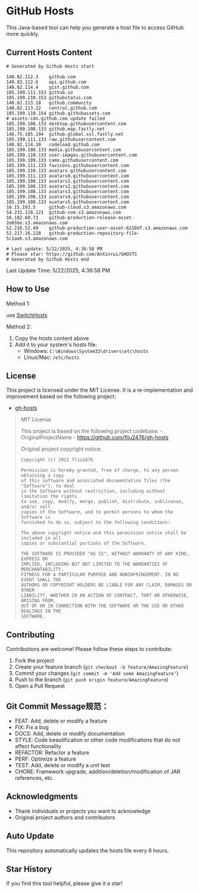 # GitHub Hosts

This Java-based tool can help you generate a host file to access GitHub more quickly.

## Current Hosts Content

```hosts
# Generated by Github Hosts start  

140.82.112.3    github.com
140.82.112.6    api.github.com
140.82.114.4    gist.github.com
185.199.111.153 github.io
185.199.110.153 githubstatus.com
140.82.113.18   github.community
140.82.113.22   central.github.com
185.199.110.154 github.githubassets.com
# assets-cdn.github.com update failed
185.199.108.133 desktop.githubusercontent.com
185.199.108.133 github.map.fastly.net
146.75.105.194  github.global.ssl.fastly.net
185.199.111.133 raw.githubusercontent.com
140.82.114.10   codeload.github.com
185.199.108.133 media.githubusercontent.com
185.199.110.133 user-images.githubusercontent.com
185.199.109.133 camo.githubusercontent.com
185.199.111.133 favicons.githubusercontent.com
185.199.110.133 avatars.githubusercontent.com
185.199.111.133 avatars0.githubusercontent.com
185.199.108.133 avatars1.githubusercontent.com
185.199.108.133 avatars2.githubusercontent.com
185.199.108.133 avatars3.githubusercontent.com
185.199.108.133 avatars4.githubusercontent.com
185.199.108.133 avatars5.githubusercontent.com
16.15.193.5     github-cloud.s3.amazonaws.com
54.231.128.121  github-com.s3.amazonaws.com
16.182.68.73    github-production-release-asset-2e65be.s3.amazonaws.com
52.216.52.49    github-production-user-asset-6210df.s3.amazonaws.com
52.217.16.228   github-production-repository-file-5c1aeb.s3.amazonaws.com

# Last update: 5/22/2025, 4:36:58 PM
# Please star: https://github.com/AnXinrui/GHOSTS
# Generated by Github Hosts end
```

Last Update Time: 5/22/2025, 4:36:58 PM

## How to Use

Method 1:

use [SwitchHosts](https://github.com/oldj/SwitchHosts)

Method 2:
1. Copy the hosts content above
2. Add it to your system's hosts file:
   - Windows: `C:\Windows\System32\drivers\etc\hosts`
   - Linux/Mac: `/etc/hosts`

## License
This project is licensed under the MIT License. It is a re-implementation and improvement based on the following project:
- [gh-hosts](https://github.com/fliu2476/gh-hosts)

> MIT License 
>
> This project is based on the following project codebase: -OriginalProjectName - https://github.com/fliu2476/gh-hosts
>
> Original project copyright notice:
>
> ```
> Copyright (c) 2021 fliu2476
> 
> Permission is hereby granted, free of charge, to any person obtaining a copy
> of this software and associated documentation files (the "Software"), to deal
> in the Software without restriction, including without limitation the rights
> to use, copy, modify, merge, publish, distribute, sublicense, and/or sell
> copies of the Software, and to permit persons to whom the Software is
> furnished to do so, subject to the following conditions:
> 
> The above copyright notice and this permission notice shall be included in all
> copies or substantial portions of the Software.
> 
> THE SOFTWARE IS PROVIDED "AS IS", WITHOUT WARRANTY OF ANY KIND, EXPRESS OR
> IMPLIED, INCLUDING BUT NOT LIMITED TO THE WARRANTIES OF MERCHANTABILITY,
> FITNESS FOR A PARTICULAR PURPOSE AND NONINFRINGEMENT. IN NO EVENT SHALL THE
> AUTHORS OR COPYRIGHT HOLDERS BE LIABLE FOR ANY CLAIM, DAMAGES OR OTHER
> LIABILITY, WHETHER IN AN ACTION OF CONTRACT, TORT OR OTHERWISE, ARISING FROM,
> OUT OF OR IN CONNECTION WITH THE SOFTWARE OR THE USE OR OTHER DEALINGS IN THE
> SOFTWARE.
> ```

## Contributing

Contributions are welcome! Please follow these steps to contribute:

1. Fork the project
2. Create your feature branch (`git checkout -b feature/AmazingFeature`)
3. Commit your changes (`git commit -m 'Add some AmazingFeature'`)
4. Push to the branch (`git push origin feature/AmazingFeature`)
5. Open a Pull Request

## Git Commit Message规范：

- FEAT: Add, delete or modify a feature
- FIX: Fix a bug
- DOCS: Add, delete or modify documentation
- STYLE: Code beautification or other code modifications that do not affect functionality
- REFACTOR: Refactor a feature
- PERF: Optimize a feature
- TEST: Add, delete or modify a unit test
- CHORE: Framework upgrade, addition/deletion/modification of JAR references, etc.

## Acknowledgments

- Thank individuals or projects you want to acknowledge
- Original project authors and contributors

## Auto Update

This repository automatically updates the hosts file every 8 hours.

## Star History

If you find this tool helpful, please give it a star!

